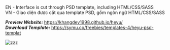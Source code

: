 EN - Interface is cut through PSD template, including HTML/CSS/SASS <br>
VN - Giao diện được cắt qua template PSD, gồm ngôn ngữ HTML/CSS/SASS

**_Preview Website:_** https://khangdev1998.github.io/heyu/ <br>
_**Download Template:**_ https://symu.co/freebies/templates-4/heyu-psd-templat

![zzz](https://user-images.githubusercontent.com/79825633/133893159-21d2cc4f-3b03-47c5-b4ec-e06ba77536de.jpg)

